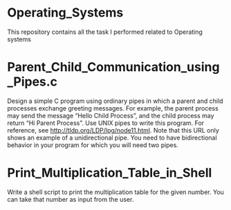 # Operating_Systems
This repository contains all the task I performed related to Operating systems

# Parent_Child_Communication_using_Pipes.c
Design a simple C program using ordinary pipes in which a parent and child processes exchange greeting messages. For example, the parent process may send the message “Hello Child Process”, and the child process may return “Hi Parent Process”. Use UNIX pipes to write this program. For reference, see http://tldp.org/LDP/lpg/node11.html. Note that this URL only shows an example of a unidirectional pipe. You need to have bidirectional behavior in your program for which you will need two pipes.

# Print_Multiplication_Table_in_Shell
Write a shell script to print the multiplication table for the given number. You can take that number as input from the user.
